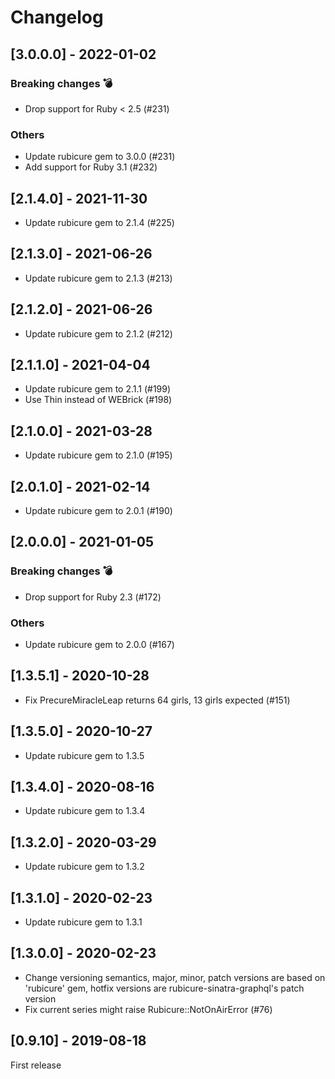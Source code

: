 Changelog
=========

## [3.0.0.0] - 2022-01-02

### Breaking changes :bomb:
* Drop support for Ruby < 2.5 (#231)

### Others
* Update rubicure gem to 3.0.0 (#231)
* Add support for Ruby 3.1 (#232)

## [2.1.4.0] - 2021-11-30

* Update rubicure gem to 2.1.4 (#225)

## [2.1.3.0] - 2021-06-26

* Update rubicure gem to 2.1.3 (#213)

## [2.1.2.0] - 2021-06-26

* Update rubicure gem to 2.1.2 (#212)

## [2.1.1.0] - 2021-04-04

* Update rubicure gem to 2.1.1 (#199)
* Use Thin instead of WEBrick (#198)

## [2.1.0.0] - 2021-03-28

* Update rubicure gem to 2.1.0 (#195)

## [2.0.1.0] - 2021-02-14

* Update rubicure gem to 2.0.1 (#190)

## [2.0.0.0] - 2021-01-05

### Breaking changes :bomb:
* Drop support for Ruby 2.3 (#172)

### Others
* Update rubicure gem to 2.0.0 (#167)

## [1.3.5.1] - 2020-10-28

* Fix PrecureMiracleLeap returns 64 girls, 13 girls expected (#151)

## [1.3.5.0] - 2020-10-27

* Update rubicure gem to 1.3.5

## [1.3.4.0] - 2020-08-16

* Update rubicure gem to 1.3.4

## [1.3.2.0] - 2020-03-29

* Update rubicure gem to 1.3.2

## [1.3.1.0] - 2020-02-23

* Update rubicure gem to 1.3.1

## [1.3.0.0] - 2020-02-23

* Change versioning semantics, major, minor, patch versions are based on 'rubicure' gem, hotfix versions are rubicure-sinatra-graphql's patch version
* Fix current series might raise Rubicure::NotOnAirError (#76)

## [0.9.10] - 2019-08-18

First release
